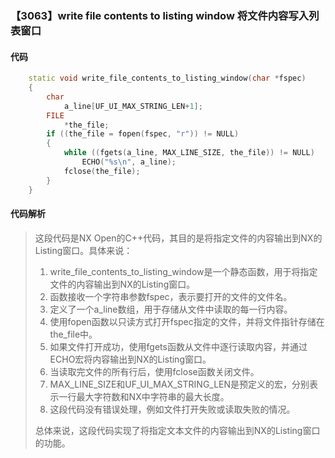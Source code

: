 ### 【3063】write file contents to listing window 将文件内容写入列表窗口

#### 代码

```cpp
    static void write_file_contents_to_listing_window(char *fspec)  
    {  
        char  
            a_line[UF_UI_MAX_STRING_LEN+1];  
        FILE  
            *the_file;  
        if ((the_file = fopen(fspec, "r")) != NULL)  
        {  
            while ((fgets(a_line, MAX_LINE_SIZE, the_file)) != NULL)  
                ECHO("%s\n", a_line);  
            fclose(the_file);  
        }  
    }

```

#### 代码解析

> 这段代码是NX Open的C++代码，其目的是将指定文件的内容输出到NX的Listing窗口。具体来说：
>
> 1. write_file_contents_to_listing_window是一个静态函数，用于将指定文件的内容输出到NX的Listing窗口。
> 2. 函数接收一个字符串参数fspec，表示要打开的文件的文件名。
> 3. 定义了一个a_line数组，用于存储从文件中读取的每一行内容。
> 4. 使用fopen函数以只读方式打开fspec指定的文件，并将文件指针存储在the_file中。
> 5. 如果文件打开成功，使用fgets函数从文件中逐行读取内容，并通过ECHO宏将内容输出到NX的Listing窗口。
> 6. 当读取完文件的所有行后，使用fclose函数关闭文件。
> 7. MAX_LINE_SIZE和UF_UI_MAX_STRING_LEN是预定义的宏，分别表示一行最大字符数和NX中字符串的最大长度。
> 8. 这段代码没有错误处理，例如文件打开失败或读取失败的情况。
>
> 总体来说，这段代码实现了将指定文本文件的内容输出到NX的Listing窗口的功能。
>
